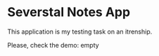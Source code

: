 # Severstal Notes App
This application is my testing task on an itrenship.

Please, check the demo: empty